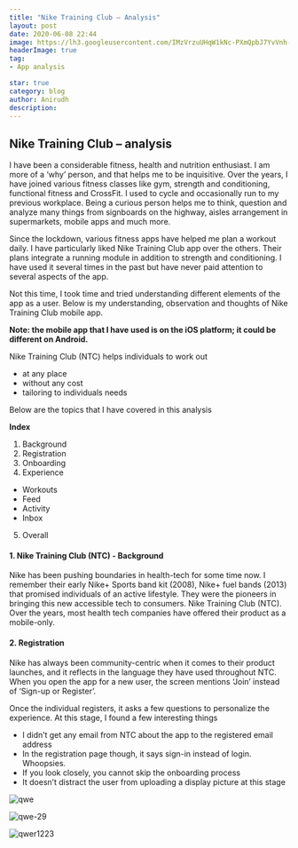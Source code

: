 ```yaml
---
title: "Nike Training Club – Analysis"
layout: post
date: 2020-06-08 22:44
image: https://lh3.googleusercontent.com/IMzVrzuUHqW1kNc-PXmQpbJ7YvVnh-T_rsLN-ICt-e35DwZzPkGJHU1gpmG8F6yViA=s360-rw
headerImage: true
tag:
- App analysis

star: true
category: blog
author: Anirudh
description:
---
```


## Nike Training Club – analysis

I have been a considerable fitness, health and nutrition enthusiast. I am more of a ‘why’ person, and that helps me to be inquisitive. Over the years, I have joined various fitness classes like gym, strength and conditioning, functional fitness and CrossFit. I used to cycle and occasionally run to my previous workplace. Being a curious person helps me to think, question and analyze many things from signboards on the highway, aisles arrangement in supermarkets, mobile apps and much more.

Since the lockdown, various fitness apps have helped me plan a workout daily. I have particularly liked Nike Training Club app over the others. Their plans integrate a running module in addition to strength and conditioning. I have used it several times in the past but have never paid attention to several aspects of the app.

Not this time, I took time and tried understanding different elements of the app as a user. Below is my understanding, observation and thoughts of Nike Training Club mobile app.

**Note: the mobile app that I have used is on the iOS platform; it could be different on Android.**

Nike Training Club (NTC) helps individuals to work out

- at any place
- without any cost
- tailoring to individuals needs

Below are the topics that I have covered in this analysis

**Index**

1.	Background
2.	Registration
3.	Onboarding
4.	Experience
  - Workouts
  - Feed
  - Activity
  - Inbox
5.	Overall


#### 1.	Nike Training Club (NTC) - Background ####

Nike has been pushing boundaries in health-tech for some time now. I remember their early Nike+ Sports band kit (2008), Nike+ fuel bands (2013) that promised individuals of an active lifestyle. They were the pioneers in bringing this new accessible tech to consumers.
Nike Training Club (NTC). Over the years, most health tech companies have offered their product as a mobile-only.

#### 2.	Registration ####

Nike has always been community-centric when it comes to their product launches, and it reflects in the language they have used throughout NTC. When you open the app for a new user, the screen mentions ‘Join’ instead of ‘Sign-up or Register’.

Once the individual registers, it asks a few questions to personalize the experience. At this stage, I found a few interesting things

- I didn’t get any email from NTC about the app to the registered email address
- In the registration page though, it says sign-in instead of login. Whoopsies.
- If you look closely, you cannot skip the onboarding process
- It doesn’t distract the user from uploading a display picture at this stage

![qwe](https://media.giphy.com/media/dieGgjBPDS9jy/giphy.gif)

![qwe-29](/Users/anirudh/github/indigo/assets/screen-shot.png)

![qwer1223](/Users/anirudh/github/indigo/_posts/pictures/Picture1.jpg)
